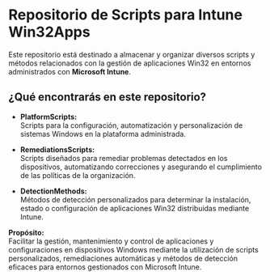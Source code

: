 # Repositorio de Scripts para Intune Win32Apps

Este repositorio está destinado a almacenar y organizar diversos scripts y métodos relacionados con la gestión de aplicaciones Win32 en entornos administrados con **Microsoft Intune**.

## ¿Qué encontrarás en este repositorio?

- **PlatformScripts:**  
  Scripts para la configuración, automatización y personalización de sistemas Windows en la plataforma administrada.

- **RemediationsScripts:**  
  Scripts diseñados para remediar problemas detectados en los dispositivos, automatizando correcciones y asegurando el cumplimiento de las políticas de la organización.

- **DetectionMethods:**  
  Métodos de detección personalizados para determinar la instalación, estado o configuración de aplicaciones Win32 distribuidas mediante Intune.

**Propósito:**  
Facilitar la gestión, mantenimiento y control de aplicaciones y configuraciones en dispositivos Windows mediante la utilización de scripts personalizados, remediaciones automáticas y métodos de detección eficaces para entornos gestionados con Microsoft Intune.
